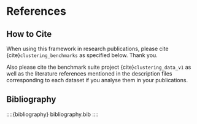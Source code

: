 # References

## How to Cite

When using this framework in research publications, please
cite {cite}`clustering_benchmarks` as specified below. Thank you.

Also please cite the benchmark suite project {cite}`clustering_data_v1`
as well as the literature references mentioned in the description files
corresponding to each dataset if you analyse them in your publications.



## Bibliography

::::{bibliography} bibliography.bib
::::
